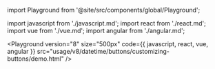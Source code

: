 import Playground from '@site/src/components/global/Playground';

import javascript from './javascript.md';
import react from './react.md';
import vue from './vue.md';
import angular from './angular.md';

<Playground
  version="8"
  size="500px"
  code={{ javascript, react, vue, angular }}
  src="usage/v8/datetime/buttons/customizing-buttons/demo.html"
/>
